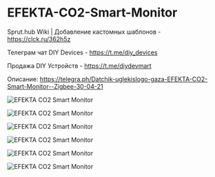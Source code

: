 # EFEKTA-CO2-Smart-Monitor

Sprut.hub Wiki | Добавление кастомных шаблонов - https://clck.ru/362h5z

Телеграм чат DIY Devices - https://t.me/diy_devices

Продажа DIY Устройств - https://t.me/diydevmart

Описание: https://telegra.ph/Datchik-uglekislogo-gaza-EFEKTA-CO2-Smart-Monitor--Zigbee-30-04-21

![EFEKTA CO2 Smart Monitor](https://raw.githubusercontent.com/smartboxchannel/EFEKTA-CO2-Smart-Monitor/main/Images/01.png) 

![EFEKTA CO2 Smart Monitor](https://raw.githubusercontent.com/smartboxchannel/EFEKTA-CO2-Smart-Monitor/main/Images/02.png) 

![EFEKTA CO2 Smart Monitor](https://raw.githubusercontent.com/smartboxchannel/EFEKTA-CO2-Smart-Monitor/main/Images/03.png) 

![EFEKTA CO2 Smart Monitor](https://raw.githubusercontent.com/smartboxchannel/EFEKTA-CO2-Smart-Monitor/main/Images/04.png) 

![EFEKTA CO2 Smart Monitor](https://raw.githubusercontent.com/smartboxchannel/EFEKTA-CO2-Smart-Monitor/main/Images/05.jpg) 

![EFEKTA CO2 Smart Monitor](https://raw.githubusercontent.com/smartboxchannel/EFEKTA-CO2-Smart-Monitor/main/Images/06.jpg) 
